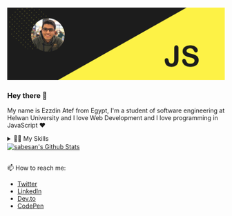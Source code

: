 [![Header](https://raw.githubusercontent.com/ezzdin-atef/ezzdin-atef/master/images/hero.png)](https://ezzdinatef.me)
### Hey there 👋
 My name is Ezzdin Atef from Egypt, I'm a student of software engineering at Helwan University and I love Web Development and I love programming in JavaScript ❤
 <!--
<div style="text-align:center">
 <a href="https://twitter.com/ezzdin_atef"><img width="30" src="https://www.flaticon.com/svg/static/icons/svg/733/733579.svg" alt=twitter" /></a> 
 <a href="https://dev.to/ezzdinatef"><img width="30" src="https://www.vectorlogo.zone/logos/devto/devto-icon.svg" alt="devto" /></a> 
 <a href="https://www.linkedin.com/in/ezzdin-atef"><img width="30" width="30" src="https://content.linkedin.com/content/dam/me/business/en-us/amp/brand-site/v2/bg/LI-Bug.svg.original.svg" alt="linkedin" /></a> 
 <a href="https://codepen.io/ezzdin_atef"><img width="30" src="https://cdn.iconscout.com/icon/free/png-256/codepen-15-896368.png" alt="codepen" /></a>
</div>
-->
<details>
 <summary>👨‍💻 My Skills</summary>
 <p id="skills" style="color: #fff">
  <ul>
   <li><img width="12" src="https://seeklogo.com/images/H/html5-without-wordmark-color-logo-14D252D878-seeklogo.com.png" /> HTML5</li>
   <li><img width="12" src="https://img.icons8.com/color/344/css3.png" /> CSS3</li>
   <li><img width="12" src="https://upload.wikimedia.org/wikipedia/commons/thumb/9/99/Unofficial_JavaScript_logo_2.svg/512px-Unofficial_JavaScript_logo_2.svg.png" /> JavaScript</li>
   <li><img width="12" src="https://cdn.worldvectorlogo.com/logos/bootstrap-4.svg" /> Bootstrap</li>
   <li><img width="12" src="https://upload.wikimedia.org/wikipedia/commons/a/a7/React-icon.svg" /> React</li>
   <li><img width="12" src="https://seeklogo.com/images/N/nodejs-logo-FBE122E377-seeklogo.com.png" /> Node.JS</li>
   <li><img width="12" src="https://www.vectorlogo.zone/logos/mongodb/mongodb-icon.svg" /> MongoDB</li>
   <li><img width="12" src="https://upload.wikimedia.org/wikipedia/commons/thumb/2/27/PHP-logo.svg/711px-PHP-logo.svg.png" /> PHP</li>
   <li><img width="12" src="https://www.vectorlogo.zone/logos/mysql/mysql-icon.svg" /> MySQL</li>
   <li><img width="12" src="https://upload.wikimedia.org/wikipedia/commons/thumb/a/af/Adobe_Photoshop_CC_icon.svg/512px-Adobe_Photoshop_CC_icon.svg.png" /> Adobe Photoshop</li>
   <li><img width="12" src="https://upload.wikimedia.org/wikipedia/commons/thumb/c/c2/Adobe_XD_CC_icon.svg/512px-Adobe_XD_CC_icon.svg.png" /> Adobe XD</li>
  <ul>
 </p>
</details>

<a href="https://github.com/ezzdin-atef">
<img align="center" alt="sabesan's Github Stats" src="https://github-readme-stats.codestackr.vercel.app/api?username=ezzdin-atef&show_icons=true&hide_border=true&count_private=true&include_all_commits=true&theme=radical" /></a>
<br /><br />


📫 How to reach me:
* [Twitter](https://twitter.com/ezzdin_atef)
* [LinkedIn](https://www.linkedin.com/in/ezzdin-atef)
* [Dev.to](https://dev.to/ezzdinatef)
* [CodePen](https://codepen.io/ezzdin_atef)

 
 
 
<!--
**ezzdin-atef/ezzdin-atef** is a ✨ _special_ ✨ repository because its `README.md` (this file) appears on your GitHub profile.

Here are some ideas to get you started:

- 🔭 I’m currently working on ...
- 🌱 I’m currently learning ...
- 👯 I’m looking to collaborate on ...
- 🤔 I’m looking for help with ...
- 💬 Ask me about ...
- 📫 How to reach me: ...
- 😄 Pronouns: ...
- ⚡ Fun fact: ...
-->
